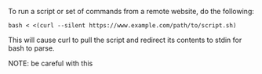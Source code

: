 To run a script or set of commands from a remote website, do the following:
```
bash < <(curl --silent https://www.example.com/path/to/script.sh)
```
This will cause curl to pull the script and redirect its contents to stdin for bash to parse.

NOTE: be careful with this
